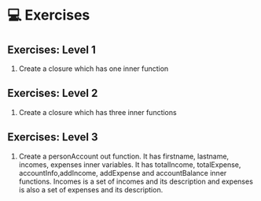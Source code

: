 
# 💻 Exercises

## Exercises: Level 1

1. Create a closure which has one inner function

## Exercises: Level 2

1. Create a closure which has three inner functions

## Exercises: Level 3

1. Create a personAccount out function. It has firstname, lastname, incomes, expenses  inner variables. It has totalIncome, totalExpense, accountInfo,addIncome, addExpense and accountBalance inner functions. Incomes is a set of incomes and its description and expenses is also a set of expenses and its description.